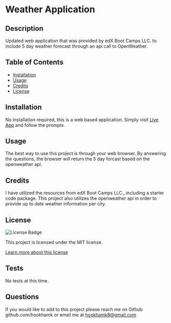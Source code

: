 # Weather Application

## Description
Updated web application that was provided by edX Boot Camps LLC. to include 5 day weather forecast through an api call to OpenWeather.

## Table of Contents
- [Installation](#installation)
- [Usage](#usage)
- [Credits](#credits)
- [License](#license)

## Installation
No installation required, this is a web based application. Simply visit [Live App]((https://weather-dashboard-9rmq.onrender.com)) and follow the prompts.

## Usage
The best way to use this project is through your web browser. By answering the questions, the browser will return the 5 day forcast based on the openweather api.

## Credits
I have utilized the resources from edX Boot Camps LLC., including a starter code package. This project also utilizes the openweather api in order to provide up to date weather information per city.

## License
![License Badge](https://img.shields.io/badge/license-MIT-brightgreen)

This project is licensed under the MIT license.

[Learn more about this license](https://choosealicense.com/licenses/mit/)

## Tests
No tests at this time.

## Questions
If you would like to add to this project please reach me on Github github.com/hookhamk or email me at hookhamk8@gmail.com
